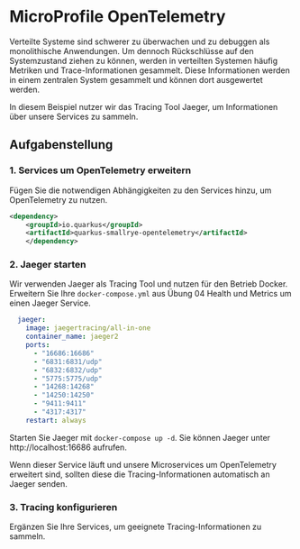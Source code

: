 # MicroProfile OpenTelemetry

Verteilte Systeme sind schwerer zu überwachen und zu debuggen als monolithische Anwendungen. Um dennoch 
Rückschlüsse auf den Systemzustand ziehen zu können, werden in verteilten Systemen häufig Metriken und Trace-Informationen
gesammelt. Diese Informationen werden in einem zentralen System gesammelt und können dort ausgewertet werden.

In diesem Beispiel nutzer wir das Tracing Tool Jaeger, um Informationen über unsere Services zu sammeln. 

## Aufgabenstellung

### 1. Services um OpenTelemetry erweitern

Fügen Sie die notwendigen Abhängigkeiten zu den Services hinzu, um OpenTelemetry zu nutzen. 

```xml 
<dependency>
    <groupId>io.quarkus</groupId>
    <artifactId>quarkus-smallrye-opentelemetry</artifactId>
    </dependency>
```


### 2. Jaeger starten

Wir verwenden Jaeger als Tracing Tool und nutzen für den Betrieb Docker. Erweitern Sie Ihre `docker-compose.yml` aus 
Übung 04 Health und Metrics um einen Jaeger Service. 

```yaml
  jaeger:
    image: jaegertracing/all-in-one
    container_name: jaeger2
    ports:
      - "16686:16686"
      - "6831:6831/udp"
      - "6832:6832/udp"
      - "5775:5775/udp"
      - "14268:14268"
      - "14250:14250"
      - "9411:9411"
      - "4317:4317"
    restart: always
```

Starten Sie Jaeger mit `docker-compose up -d`. Sie können Jaeger unter http://localhost:16686 aufrufen.

Wenn dieser Service läuft und unsere Microservices um OpenTelemetry erweitert sind, sollten diese die Tracing-Informationen
automatisch an Jaeger senden.

### 3. Tracing konfigurieren

Ergänzen Sie Ihre Services, um geeignete Tracing-Informationen zu sammeln. 
